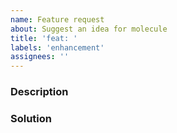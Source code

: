 ```yaml
---
name: Feature request
about: Suggest an idea for molecule
title: 'feat: '
labels: 'enhancement'
assignees: ''
---
```


### Description

<!-- Please provide a thoughtful and clear commentary to tell us about Why you need this feature or What benefits of this feature. It's more impressive for us if you can provide a **code samples** to tell us about how it works.  -->

### Solution

<!-- Maybe you have a solution about this feature, It's welcomed to have a PR for us. And we'll review it as soon as possible -->